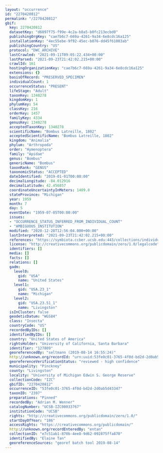 ```yaml
---
layout: "occurrence"
id: "2270420812"
permalink: "/2270420812"
gbif:
  key: 2270420812
  datasetKey: "d6097f75-f99e-4c2a-b8a5-b0fc213ecbd0"
  publishingOrgKey: "cae7b6c7-669a-4261-9a34-6e8cdc16a125"
  installationKey: "4ec55ebe-9f92-45ec-b076-dd45f61003ab"
  publishingCountry: "US"
  protocol: "DWC_ARCHIVE"
  lastCrawled: "2021-09-11T09:05:22.434+00:00"
  lastParsed: "2021-09-23T21:42:02.215+00:00"
  crawlId: 161
  hostingOrganizationKey: "cae7b6c7-669a-4261-9a34-6e8cdc16a125"
  extensions: {}
  basisOfRecord: "PRESERVED_SPECIMEN"
  individualCount: 1
  occurrenceStatus: "PRESENT"
  lifeStage: "Adult"
  taxonKey: 1340278
  kingdomKey: 1
  phylumKey: 54
  classKey: 216
  orderKey: 1457
  familyKey: 4334
  genusKey: 1340278
  acceptedTaxonKey: 1340278
  scientificName: "Bombus Latreille, 1802"
  acceptedScientificName: "Bombus Latreille, 1802"
  kingdom: "Animalia"
  phylum: "Arthropoda"
  order: "Hymenoptera"
  family: "Apidae"
  genus: "Bombus"
  genericName: "Bombus"
  taxonRank: "GENUS"
  taxonomicStatus: "ACCEPTED"
  dateIdentified: "2019-01-01T00:00:00"
  decimalLongitude: -84.012916
  decimalLatitude: 42.456857
  coordinateUncertaintyInMeters: 1409.0
  stateProvince: "Michigan"
  year: 1959
  month: 7
  day: 5
  eventDate: "1959-07-05T00:00:00"
  issues:
  - "OCCURRENCE_STATUS_INFERRED_FROM_INDIVIDUAL_COUNT"
  - "AMBIGUOUS_INSTITUTION"
  modified: "2020-12-28T12:56:04.000+00:00"
  lastInterpreted: "2021-09-23T21:42:02.215+00:00"
  references: "https://symbiota.ccber.ucsb.edu:443/collections/individual/index.php?occid=127809"
  license: "http://creativecommons.org/publicdomain/zero/1.0/legalcode"
  identifiers: []
  media: []
  facts: []
  relations: []
  gadm:
    level0:
      gid: "USA"
      name: "United States"
    level1:
      gid: "USA.23_1"
      name: "Michigan"
    level2:
      gid: "USA.23.51_1"
      name: "Livingston"
  isInCluster: false
  geodeticDatum: "WGS84"
  class: "Insecta"
  countryCode: "US"
  recordedByIDs: []
  identifiedByIDs: []
  country: "United States of America"
  rightsHolder: "University of California, Santa Barbara"
  identifier: "127809"
  georeferencedBy: "seltmann (2019-08-14 16:55:24)"
  http://unknown.org/recordId: "urn:uuid:53fe0c01-3765-4f0d-bd2d-2d0ab5d43347"
  georeferenceVerificationStatus: "reviewed - high confidence"
  municipality: "Pinckney"
  county: "Livingston"
  locality: "University of Michigan Edwin S. George Reserve"
  collectionCode: "IZC"
  gbifID: "2270420812"
  occurrenceID: "53fe0c01-3765-4f0d-bd2d-2d0ab5d43347"
  taxonID: "2397"
  preparations: "Pinned"
  recordedBy: "Adrian M. Wenner"
  catalogNumber: "UCSB-IZC00033767"
  institutionCode: "UCSB"
  rights: "http://creativecommons.org/publicdomain/zero/1.0/"
  startDayOfYear: "186"
  accessRights: "https://creativecommons.org/publicdomain/"
  http://unknown.org/recordEnteredBy: "entan"
  collectionID: "e7c51ab1-870b-4ee8-9d62-092875ffa870"
  identifiedBy: "Elaine Tan"
  georeferenceSources: "georef batch tool 2019-08-14"
---
```

